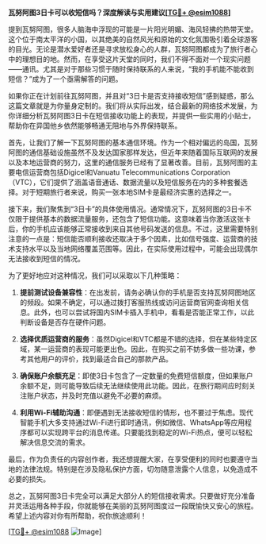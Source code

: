 **瓦努阿图3日卡可以收短信吗？深度解读与实用建议[[TG💪+ @esim1088](https://t.me/s/esim1088)]**

提到瓦努阿图，很多人脑海中浮现的可能是一片阳光明媚、海风轻拂的热带天堂。这个位于南太平洋的小国，以其绝美的自然风光和原始的文化氛围吸引着全球游客的目光。无论是潜水爱好者还是寻求放松身心的人群，瓦努阿图都成为了旅行者心中的理想目的地。然而，在享受这片天堂的同时，我们不得不面对一个现实问题——通讯。尤其是对于那些习惯于随时保持联系的人来说，“我的手机能不能收到短信？”成为了一个亟需解答的问题。

如果你正在计划前往瓦努阿图，并且对“3日卡是否支持接收短信”感到疑惑，那么这篇文章就是为你量身定制的。我们将从实际出发，结合最新的网络技术发展，为你详细分析瓦努阿图3日卡在短信接收功能上的表现，并提供一些实用的小贴士，帮助你在异国他乡依然能够畅通无阻地与外界保持联系。

首先，让我们了解一下瓦努阿图的基本通信环境。作为一个相对偏远的岛国，瓦努阿图的通信基础设施虽然不及发达国家那样发达，但近年来随着国际互联网的发展以及本地运营商的努力，这里的通信服务已经有了显著改善。目前，瓦努阿图的主要电信运营商包括Digicel和Vanuatu Telecommunications Corporation（VTC），它们提供了涵盖语音通话、数据流量以及短信服务在内的多种套餐选择。对于短期旅行者来说，购买一张本地SIM卡是最经济实惠的选择之一。

接下来，我们聚焦到“3日卡”的具体使用情况。通常情况下，瓦努阿图的3日卡不仅限于提供基本的数据流量服务，还包含了短信功能。这意味着当你激活这张卡后，你的手机应该能够正常接收到来自其他号码发送的信息。不过，这里需要特别注意的一点是：短信能否顺利接收还取决于多个因素，比如信号强度、运营商的技术支持水平以及当地网络覆盖范围等。因此，在实际使用过程中，可能会出现偶尔无法接收到短信的情况。

为了更好地应对这种情况，我们可以采取以下几种策略：

1. **提前测试设备兼容性**：在出发前，请务必确认你的手机是否支持瓦努阿图地区的频段。如果不确定，可以通过拨打客服热线或访问运营商官网查询相关信息。此外，也可以尝试将国内SIM卡插入手机中，看看是否能正常工作，以此判断设备是否存在硬件问题。

2. **选择优质运营商的服务**：虽然Digicel和VTC都是不错的选择，但在某些特定区域，某一运营商的表现可能更出色。因此，在购买之前不妨多做一些功课，参考其他用户的评价，找到最适合自己的那款产品。

3. **确保账户余额充足**：即使3日卡包含了一定数量的免费短信额度，但如果账户余额不足，则可能导致后续无法继续使用此功能。因此，在旅行期间应时刻关注账户状态，并及时充值以避免不必要的麻烦。

4. **利用Wi-Fi辅助沟通**：即便遇到无法接收短信的情形，也不要过于焦虑。现代智能手机大多支持通过Wi-Fi进行即时通讯，例如微信、WhatsApp等应用程序都可以实现跨平台的消息传递。只要能找到稳定的Wi-Fi热点，便可以轻松解决信息交流的需求。

最后，作为负责任的内容创作者，我还想提醒大家，在享受便利的同时也要遵守当地的法律法规。特别是在涉及隐私保护方面，切勿随意泄露个人信息，以免造成不必要的损失。

总之，瓦努阿图3日卡完全可以满足大部分人的短信接收需求。只要做好充分准备并灵活运用各种手段，你就能够在美丽的瓦努阿图度过一段既愉快又安心的旅程。希望上述内容对你有所帮助，祝你旅途顺利！

[[TG💪+ @esim1088](https://t.me/s/esim1088) ![Image](https://i.postimg.cc/4NQfJmqS/Snipaste-2025-05-13-00-14-12.png)]